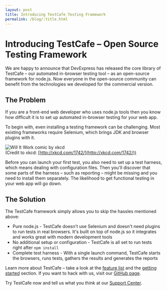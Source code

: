 ```yaml
---
layout: post
title: Introducing TestCafe Testing Framework
permalink: /blog/:title.html
---
```

# Introducing TestCafe – Open Source Testing Framework

We are happy to announce that DevExpress has released the core library of TestCafe – our automated in-browser
testing tool – as an open-source framework for node.js. Now everyone in the open-source community can benefit
from the technologies we developed for the commercial version.

<!--more-->

## The Problem

If you are a front-end web developer who uses node.js tools
then you know how difficult it is to set up automated in-browser testing for your web app.

To begin with, even installing a testing framework can be challenging.
Most existing frameworks require Selenium, which brings JDK and browser plugins with it.

![Will It Work comic by xkcd](http://imgs.xkcd.com/comics/will_it_work.png)  
(Credit to xkcd: [http://xkcd.com/1742/](http://xkcd.com/1742/))

Before you can launch your first test, you also need to set up a test harness,
which means dealing with configuration files. Then you'll discover that some parts of the
harness – such as reporting – might be missing and you need to install them separately.
The likelihood to get functional testing in your web app will go down.

## The Solution

The TestCafe framework simply allows you to skip the hassles mentioned above:

* Pure node.js - TestCafe doesn't use Selenium and doesn't need plugins
  to run tests in real browsers. It's built on top of node.js so it integrates
  and works great with modern development tools
* No additional setup or configuration - TestCafe is all set to run
  tests right after `npm install`
* Complete test harness - With a single launch command, TestCafe
  starts the browsers, runs tests, gathers the results and generates the reports

Learn more about TestCafe – take a look at the [feature list](https://devexpress.github.io/testcafe/#features)
and the [getting started](https://devexpress.github.io/testcafe/documentation/getting-started/) section.
If you want to hack with us, visit our [GitHub page](https://github.com/DevExpress/testcafe).

Try TestCafe now and tell us what you think at our [Support Center](https://www.devexpress.com/Support/Center/Question/ChangeFilterSet/1?FavoritesOnly=False&MyItemsOnly=False&MyTeamItemsOnly=False&TechnologyName=Testing+Tools&PlatformName=AllPlatforms&ProductName=AllProducts&TicketType=All).
